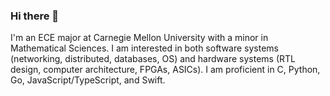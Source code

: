 ### Hi there 👋

I'm an ECE major at Carnegie Mellon University with a minor in Mathematical Sciences.  I am interested in both software systems (networking, distributed, databases, OS) and hardware systems (RTL design, computer architecture, FPGAs, ASICs).  I am proficient in C, Python, Go, JavaScript/TypeScript, and Swift.

<!--
**TeamTeaSC/TeamTeaSC** is a ✨ _special_ ✨ repository because its `README.md` (this file) appears on your GitHub profile.

Here are some ideas to get you started:

- 🔭 I’m currently working on ...
- 🌱 I’m currently learning ...
- 👯 I’m looking to collaborate on ...
- 🤔 I’m looking for help with ...
- 💬 Ask me about ...
- 📫 How to reach me: ...
- 😄 Pronouns: ...
- ⚡ Fun fact: ...
-->
